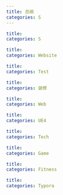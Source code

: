 ```yaml
---
title: 总纲
categories: S
---
```


```yaml
title:
categories: S
```

```yaml
title:
categories: Website
```

```yaml
title:
categories: Test
```

```yaml
title:
categories: 装修
```

```yaml
title:
categories: Web
```

```yaml
title:
categories: UE4
```

```yaml
title:
categories: Tech
```

```yaml
title:
categories: Game
```

```yaml
title:
categories: Fitness
```

```yaml
title:
categories: Typora
```


